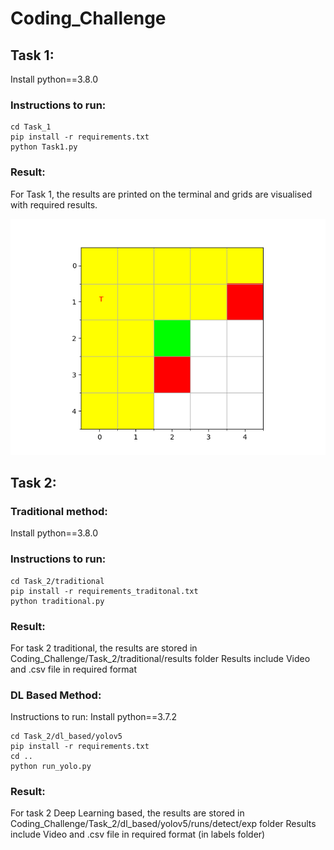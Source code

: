 # Coding_Challenge

## Task 1:
Install python==3.8.0
### Instructions to run:
```
cd Task_1
pip install -r requirements.txt
python Task1.py
```

### Result:
For Task 1, the results are printed on the terminal and grids are visualised with required results.

![Results](Task_1/Figure_1.png)



## Task 2:
### Traditional method:
Install python==3.8.0
### Instructions to run:
```
cd Task_2/traditional
pip install -r requirements_traditonal.txt
python traditional.py
```

### Result:
For task 2 traditional, the results are stored in Coding_Challenge/Task_2/traditional/results folder
Results include Video and .csv file in required format

### DL Based Method:
Instructions to run:
Install python==3.7.2
```
cd Task_2/dl_based/yolov5
pip install -r requirements.txt
cd ..
python run_yolo.py
```
### Result:
For task 2 Deep Learning based, the results are stored in Coding_Challenge/Task_2/dl_based/yolov5/runs/detect/exp folder
Results include Video and .csv file in required format (in labels folder)
